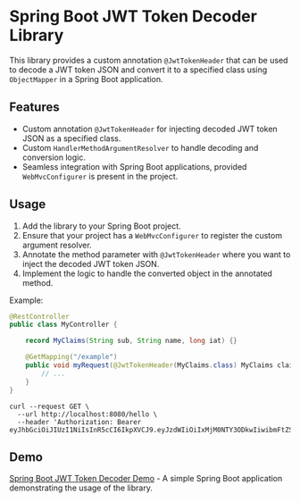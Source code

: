# Spring Boot JWT Token Decoder Library

This library provides a custom annotation `@JwtTokenHeader` that can be used to decode a JWT token JSON and convert it to a specified class using `ObjectMapper` in a Spring Boot application.

## Features
- Custom annotation `@JwtTokenHeader` for injecting decoded JWT token JSON as a specified class.
- Custom `HandlerMethodArgumentResolver` to handle decoding and conversion logic.
- Seamless integration with Spring Boot applications, provided `WebMvcConfigurer` is present in the project.

## Usage
1. Add the library to your Spring Boot project.
2. Ensure that your project has a `WebMvcConfigurer` to register the custom argument resolver.
3. Annotate the method parameter with `@JwtTokenHeader` where you want to inject the decoded JWT token JSON.
4. Implement the logic to handle the converted object in the annotated method.

Example:
```java
@RestController
public class MyController {

    record MyClaims(String sub, String name, long iat) {}

    @GetMapping("/example")
    public void myRequest(@JwtTokenHeader(MyClaims.class) MyClaims claims) {
        // ...
    }
}
```
```shell
curl --request GET \
  --url http://localhost:8080/hello \
  --header 'Authorization: Bearer eyJhbGciOiJIUzI1NiIsInR5cCI6IkpXVCJ9.eyJzdWIiOiIxMjM0NTY3ODkwIiwibmFtZSI6IkpvaG4gRG9lIiwiaWF0IjoxNTE2MjM5MDIyfQ.SflKxwRJSMeKKF2QT4fwpMeJf36POk6yJV_adQssw5c' 
```

## Demo
[Spring Boot JWT Token Decoder Demo](https://github.com/fluidnotions/demo-jwt-token-parameter-annotation) - A simple Spring Boot application demonstrating the usage of the library.


